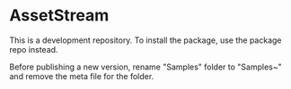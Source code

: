 # AssetStream  
  
This is a development repository. To install the package, use the package repo instead.  
  
Before publishing a new version, rename "Samples" folder to "Samples~" and remove the meta file for the folder.
